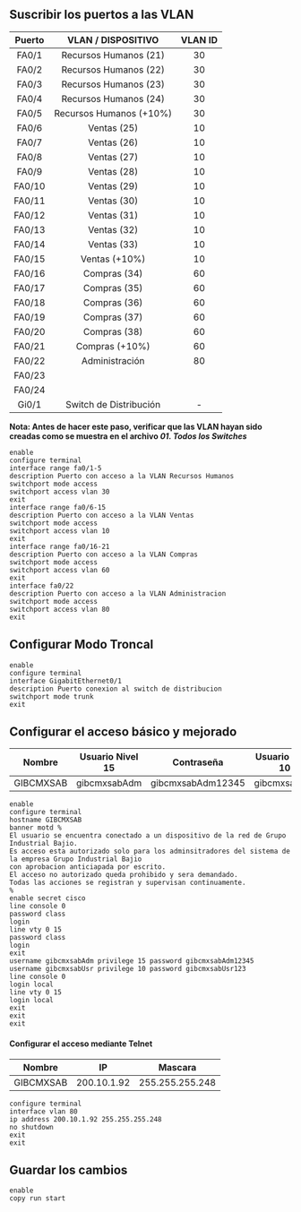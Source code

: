 ## Suscribir los puertos a las VLAN
| Puerto |   VLAN / DISPOSITIVO    | VLAN ID |
| :----: | :---------------------: | :-----: |
| FA0/1  |  Recursos Humanos (21)  |   30    |
| FA0/2  |  Recursos Humanos (22)  |   30    |
| FA0/3  |  Recursos Humanos (23)  |   30    |
| FA0/4  |  Recursos Humanos (24)  |   30    |
| FA0/5  | Recursos Humanos (+10%) |   30    |
| FA0/6  |       Ventas (25)       |   10    |
| FA0/7  |       Ventas (26)       |   10    |
| FA0/8  |       Ventas (27)       |   10    |
| FA0/9  |       Ventas (28)       |   10    |
| FA0/10 |       Ventas (29)       |   10    |
| FA0/11 |       Ventas (30)       |   10    |
| FA0/12 |       Ventas (31)       |   10    |
| FA0/13 |       Ventas (32)       |   10    |
| FA0/14 |       Ventas (33)       |   10    |
| FA0/15 |      Ventas (+10%)      |   10    |
| FA0/16 |      Compras (34)       |   60    |
| FA0/17 |      Compras (35)       |   60    |
| FA0/18 |      Compras (36)       |   60    |
| FA0/19 |      Compras (37)       |   60    |
| FA0/20 |      Compras (38)       |   60    |
| FA0/21 |     Compras (+10%)      |   60    |
| FA0/22 |     Administración      |   80    |
| FA0/23 |                         |         |
| FA0/24 |                         |         |
| Gi0/1  | Switch de Distribución  |    -    |

**Nota: Antes de hacer este paso, verificar que las VLAN hayan sido creadas como se muestra en el archivo *01. Todos los Switches***

```
enable
configure terminal
interface range fa0/1-5
description Puerto con acceso a la VLAN Recursos Humanos
switchport mode access
switchport access vlan 30
exit
interface range fa0/6-15
description Puerto con acceso a la VLAN Ventas
switchport mode access
switchport access vlan 10
exit
interface range fa0/16-21
description Puerto con acceso a la VLAN Compras
switchport mode access
switchport access vlan 60
exit
interface fa0/22
description Puerto con acceso a la VLAN Administracion
switchport mode access
switchport access vlan 80
exit
```
## Configurar Modo Troncal

```
enable
configure terminal
interface GigabitEthernet0/1
description Puerto conexion al switch de distribucion
switchport mode trunk
exit
```
## Configurar el acceso básico y mejorado
|  Nombre   | Usuario Nivel 15 |    Contraseña     | Usuario Nivel 10 |   Contraseña    |
| :-------: | :--------------: | :---------------: | :--------------: | :-------------: |
| GIBCMXSAB |   gibcmxsabAdm   | gibcmxsabAdm12345 |   gibcmxsabUsr   | gibcmxsabUsr123 |

```
enable
configure terminal
hostname GIBCMXSAB
banner motd %
El usuario se encuentra conectado a un dispositivo de la red de Grupo Industrial Bajio.
Es acceso esta autorizado solo para los adminsitradores del sistema de la empresa Grupo Industrial Bajio
con aprobacion anticiapada por escrito.
El acceso no autorizado queda prohibido y sera demandado.
Todas las acciones se registran y supervisan continuamente.
%
enable secret cisco
line console 0
password class
login
line vty 0 15
password class
login
exit
username gibcmxsabAdm privilege 15 password gibcmxsabAdm12345
username gibcmxsabUsr privilege 10 password gibcmxsabUsr123
line console 0
login local
line vty 0 15
login local
exit
exit
exit
```
#### Configurar el acceso mediante Telnet
|  Nombre   |     IP      |     Mascara     |
| :-------: | :---------: | :-------------: |
| GIBCMXSAB | 200.10.1.92 | 255.255.255.248 |

```
configure terminal
interface vlan 80
ip address 200.10.1.92 255.255.255.248
no shutdown
exit
exit
```
## Guardar los cambios

```
enable
copy run start
```
